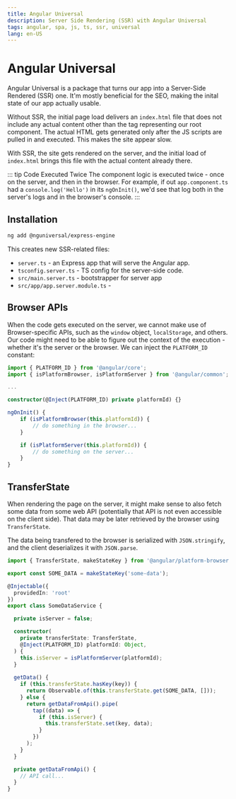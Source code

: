 ```yaml
---
title: Angular Universal
description: Server Side Rendering (SSR) with Angular Universal
tags: angular, spa, js, ts, ssr, universal
lang: en-US
---
```


# Angular Universal

Angular Universal is a package that turns our app into a Server-Side Rendered
(SSR) one. It'm mostly beneficial for the SEO, making the inital state of our
app actually usable.

Without SSR, the initial page load delivers an `index.html` file that does not
include any actual content other than the tag representing our root component.
The actual HTML gets generated only after the JS scripts are pulled in and
executed. This makes the site appear slow.

With SSR, the site gets rendered on the server, and the initial load of
`index.html` brings this file with the actual content already there.

::: tip Code Executed Twice
The component logic is executed twice - once on the server, and then in the
browser. For example, if out `app.component.ts` had a `console.log('Hello')` in
its `ngOnInit()`, we'd see that log both in the server's logs and in the
browser's console.
:::

## Installation

```sh
ng add @nguniversal/express-engine
```

This creates new SSR-related files:

- `server.ts` - an Express app that will serve the Angular app.
- `tsconfig.server.ts` - TS config for the server-side code.
- `src/main.server.ts` - bootstrapper for server app
- `src/app/app.server.module.ts` - 

## Browser APIs

When the code gets executed on the server, we cannot make use of
Browser-specific APIs, such as the `window` object, `localStorage`, and others.
Our code might need to be able to figure out the context of the execution -
whether it's the server or the browser. We can inject the `PLATFORM_ID`
constant:

```ts
import { PLATFORM_ID } from '@angular/core';
import { isPlatformBrowser, isPlatformServer } from '@angular/common';

...

constructor(@Inject(PLATFORM_ID) private platformId) {}

ngOnInit() {
    if (isPlatformBrowser(this.platformId)) {
        // do something in the browser...
    }

    if (isPlatformServer(this.platformId)) {
        // do something on the server...
    }
}
```

## TransferState

When rendering the page on the server, it might make sense to also fetch some
data from some web API (potentially that API is not even accessible on the
client side). That data may be later retrieved by the browser using
`TransferState`.

The data being transfered to the browser is serialized with `JSON.stringify`,
and the client deserializes it with `JSON.parse`.

```ts
import { TransferState, makeStateKey } from '@angular/platform-browser';

export const SOME_DATA = makeStateKey('some-data');

@Injectable({
  providedIn: 'root'
})
export class SomeDataService {

  private isServer = false;

  constructor(
    private transferState: TransferState,
    @Inject(PLATFORM_ID) platformId: Object,
  ) {
    this.isServer = isPlatformServer(platformId);
  }
  
  getData() {
    if (this.transferState.hasKey(key)) {
      return Observable.of(this.transferState.get(SOME_DATA, []));
    } else {
      return getDataFromApi().pipe(
        tap((data) => {
          if (this.isServer) {
            this.transferState.set(key, data);
          }
        })
      );
    }
  }

  private getDataFromApi() {
    // API call...
  }
}
```